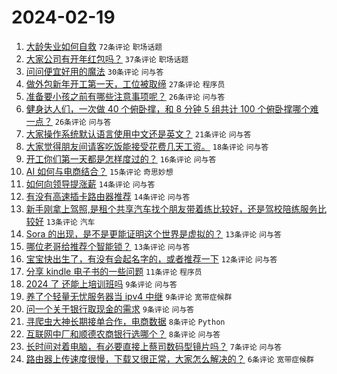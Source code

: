 # 2024-02-19

1. [大龄失业如何自救](https://www.v2ex.com/t/1016391) `72条评论` `职场话题`
1. [大家公司有开年红包吗？](https://www.v2ex.com/t/1016407) `37条评论` `职场话题`
1. [问问便宜好用的魔法](https://www.v2ex.com/t/1016431) `30条评论` `问与答`
1. [做外包新年开工第一天，工位被取缔](https://www.v2ex.com/t/1016412) `27条评论` `程序员`
1. [准备要小孩之前有哪些注意事项呢？](https://www.v2ex.com/t/1016413) `26条评论` `问与答`
1. [健身达人们，一次做 40 个俯卧撑，和 8 分钟 5 组共计 100 个俯卧撑哪个难一点？](https://www.v2ex.com/t/1016393) `26条评论` `问与答`
1. [大家操作系统默认语言使用中文还是英文？](https://www.v2ex.com/t/1016405) `21条评论` `问与答`
1. [大家觉得朋友间请客吃饭能接受花费几天工资。](https://www.v2ex.com/t/1016415) `18条评论` `问与答`
1. [开工你们第一天都是怎样度过的？](https://www.v2ex.com/t/1016395) `16条评论` `问与答`
1. [AI 如何与电商结合？](https://www.v2ex.com/t/1016396) `15条评论` `奇思妙想`
1. [如何向领导提涨薪](https://www.v2ex.com/t/1016402) `14条评论` `问与答`
1. [有没有高速插卡路由器推荐](https://www.v2ex.com/t/1016394) `14条评论` `问与答`
1. [新手刚拿上驾照,是租个共享汽车找个朋友带着练比较好，还是驾校陪练服务比较好](https://www.v2ex.com/t/1016450) `13条评论` `汽车`
1. [Sora 的出现，是不是更能证明这个世界是虚拟的？](https://www.v2ex.com/t/1016430) `13条评论` `问与答`
1. [哪位老哥给推荐个智能锁？](https://www.v2ex.com/t/1016429) `13条评论` `问与答`
1. [宝宝快出生了，有没有会起名字的，或者推荐一下](https://www.v2ex.com/t/1016443) `12条评论` `问与答`
1. [分享 kindle 电子书的一些问题](https://www.v2ex.com/t/1016456) `11条评论` `程序员`
1. [2024 了 还能上培训班吗](https://www.v2ex.com/t/1016444) `9条评论` `问与答`
1. [养了个轻量无忧服务器当 ipv4 中继](https://www.v2ex.com/t/1016434) `9条评论` `宽带症候群`
1. [问一个关于银行取现金的需求](https://www.v2ex.com/t/1016425) `9条评论` `问与答`
1. [寻爬虫大神长期接单合作，电商数据](https://www.v2ex.com/t/1016445) `8条评论` `Python`
1. [互联网中厂和顺德农商银行选哪个？](https://www.v2ex.com/t/1016428) `8条评论` `问与答`
1. [长时间对着电脑，有必要直接上蔡司数码型镜片吗？](https://www.v2ex.com/t/1016424) `7条评论` `问与答`
1. [路由器上传速度很慢，下载又很正常，大家怎么解决的？](https://www.v2ex.com/t/1016404) `6条评论` `宽带症候群`
